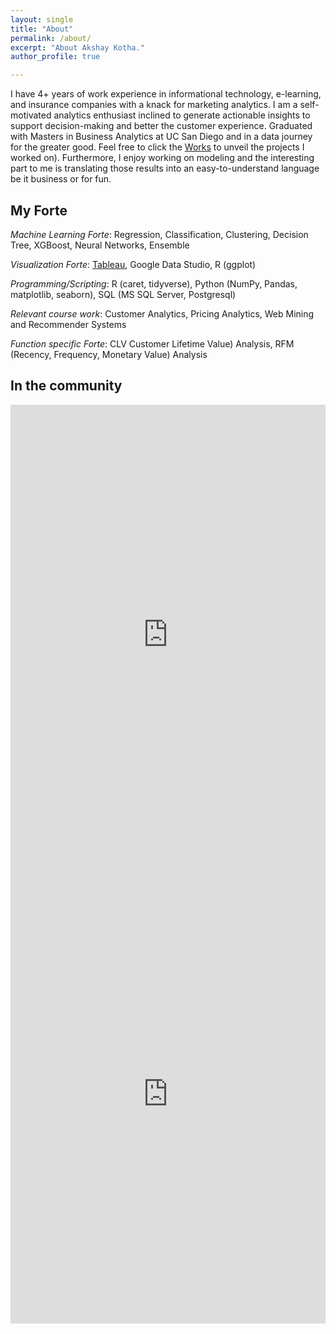 ```yaml
---
layout: single
title: "About"
permalink: /about/
excerpt: "About Akshay Kotha."
author_profile: true

---
```


I have 4+ years of work experience in informational technology, e-learning, and insurance companies with a knack for marketing analytics. I am a self-motivated analytics enthusiast inclined to generate actionable insights to support decision-making and better the customer experience. Graduated with Masters in Business Analytics at UC San Diego and in a data journey for the greater good. Feel free to click the [Works](https://akshayreddykotha.github.io/works/) to unveil the projects I worked on). Furthermore, I enjoy working on modeling and the interesting part to me is translating those results into an easy-to-understand language be it business or for fun.

## My Forte
 
<!-- <img src="{{ site.url }}{{ site.baseurl }}/images/my-background4.JPG" alt=""> -->

*Machine Learning Forte*: Regression, Classification, Clustering, Decision Tree, XGBoost, Neural Networks, Ensemble

*Visualization Forte*: [Tableau](https://public.tableau.com/profile/akshaykotha#!/), Google Data Studio, R (ggplot)

*Programming/Scripting*: R (caret, tidyverse), Python (NumPy, Pandas, matplotlib, seaborn), SQL (MS SQL Server, Postgresql)

*Relevant course work*: Customer Analytics, Pricing Analytics, Web Mining and Recommender Systems

*Function specific Forte*: CLV Customer Lifetime Value) Analysis, RFM (Recency, Frequency, Monetary Value) Analysis

## In the community

<iframe src="https://www.linkedin.com/embed/feed/update/urn:li:share:6807780799031582720" height="735" width="504" frameborder="0" allowfullscreen="" title="Embedded post"></iframe>

<iframe src="https://www.linkedin.com/embed/feed/update/urn:li:share:6896580291637714945" height="735" width="504" frameborder="0" allowfullscreen="" title="Embedded post"></iframe>